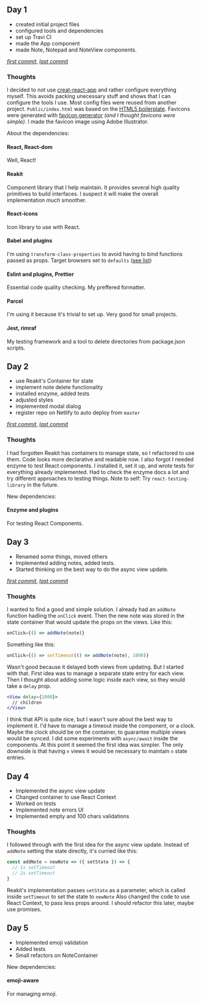 ## Day 1

- created initial project files
- configured tools and dependencies
- set up Travi CI
- made the App component
- made Note, Notepad and NoteView components.

_[first commit](https://github.com/Thomazella/react-notepad/commit/7f75dd076136961836df32e9477e77df5539c76e)_,
_[last commit](https://github.com/Thomazella/react-notepad/commit/41a640fe8d4e252f569b0c6e9a13841eb1ddf9a9)_

### Thoughts

I decided to not use [creat-react-app](https://github.com/facebook/create-react-app) and rather configure everything myself.
This avoids packing unecessary stuff and shows that I can configure the tools I use.
Most config files were reused from another project.
`Public/index.html` was based on the [HTML5 boilerplate](https://github.com/h5bp/html5-boilerplate/blob/master/src/index.html).
Favicons were generated with [favicon generator](https://realfavicongenerator.net/) _(and I thought favicons were simple)_.
I made the favicon image using Adobe Illustrator.

About the dependencies:

#### React, React-dom

Well, React!

#### Reakit

Component library that I help maintain. It provides several high quality primitives to build interfaces. I suspect it will make the overall implementation *much* smoother.

#### React-icons

Icon library to use with React.

#### Babel and plugins

I'm using `transform-class-properties` to avoid having to bind functions passed as props. Target browsers set to `defaults` ([see list](https://github.com/browserslist/browserslist#full-list))

#### Eslint and plugins, Prettier

Essential code quality checking. My preffered formatter.

#### Parcel

I'm using it because it's trivial to set up. Very good for small projects.

#### Jest, rimraf

My testing framework and a tool to delete directories from package.json scripts.

## Day 2

- use Reakit's Container for state
- implement note delete functionality
- installed enzyme, added tests
- adjusted styles
- implemented modal dialog
- register repo on Netlify to auto deploy from `master`

_[first commit](https://github.com/Thomazella/react-notepad/commit/27273d6816e920ea628a369100e0390da16b54f0)_,
_[last commit](https://github.com/Thomazella/react-notepad/commit/311b28758b48e31c8fa8db0c49febc9b291085b3)_

### Thoughts

I had forgotten Reakit has containers to manage state, so I refactored to use them.
Code looks more declarative and readable now.
I also forgot I needed enzyme to test React components.
I installed it, set it up, and wrote tests for everything already implemented.
Had to check the enzyme docs a lot and try different approaches to testing things.
Note to self: Try `react-testing-library` in the future.

New dependencies:

#### Enzyme and plugins

For testing React Components.

## Day 3

- Renamed some things, moved others
- Implemented adding notes, added tests.
- Started thinking on the best way to do the async view update.

_[first commit](https://github.com/Thomazella/react-notepad/commit/2609d60030632967322fad5f5be582c4c6321b22)_,
_[last commit](https://github.com/Thomazella/react-notepad/commit/ddb17516dfd781c85460136994cd08e6baccb158)_

### Thoughts

I wanted to find a good and simple solution.
I already had an `addNote` function hadling the `onClick` event.
Then the new note was stored in the state container that would update the props on the views.
Like this:
```jsx
onClick={() => addNote(note)}
```
Something like this:
```jsx
onClick={() => setTimeout(() => addNote(note), 1000)}
```
Wasn't good because it delayed both views from updating.
But I started with that.
First idea was to manage a separate state entry for each view.
Then I thought about adding some logic inside each view, so they would take a `delay` prop.
```jsx
<View delay={1000}>
  // children
</View>
```
I think that API is quite nice, but I wasn't sure about the best way to implement it.
I'd have to manage a timeout inside the component, or a clock.
Maybe the clock should be on the container, to guarantee multiple views would be synced.
I did some experiments with `async/await` inside the components.
At this point it seemed the first idea was simpler.
The only downside is that having `n` views it would be necessary to maintain `n` state entries.

## Day 4

- Implemented the async view update
- Changed container to use React Context
- Worked on tests
- Implemented note errors UI
- Implemented empty and 100 chars validations

### Thoughts

I followed through with the first idea for the async view update.
Instead of `addNote` setting the state directly, it's curried like this:
```jsx
const addNote = newNote => ({ setState }) => {
  // 1s setTimeout
  // 2s setTimeout
}
```
Reakit's implementation passes `setState` as a parameter, which is called inside `setTimeout` to set the state to `newNote`
Also changed the code to use React Context, to pass less props around.
I should refactor this later, maybe use promises.

## Day 5

- Implemented emoji validation
- Added tests
- Small refactors on NoteContainer

New dependencies:

#### emoji-aware

For managing emoji.
